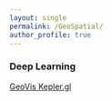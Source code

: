 ```yaml
---
layout: single
permalink: /GeoSpatial/
author_profile: true
---  
```


### Deep Learning
[GeoVis Kepler.gl](https://dziganto.github.io/deep%20learning/image%20processing/python/Image-Processing-for-Deep-Learning/)  
